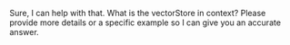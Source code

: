 Sure, I can help with that. What is the vectorStore in context? Please provide more details or a specific example so I can give you an accurate answer.